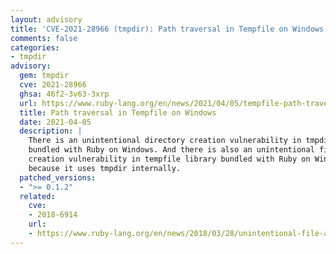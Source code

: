 ```yaml
---
layout: advisory
title: 'CVE-2021-28966 (tmpdir): Path traversal in Tempfile on Windows'
comments: false
categories:
- tmpdir
advisory:
  gem: tmpdir
  cve: 2021-28966
  ghsa: 46f2-3v63-3xrp
  url: https://www.ruby-lang.org/en/news/2021/04/05/tempfile-path-traversal-on-windows-cve-2021-28966/
  title: Path traversal in Tempfile on Windows
  date: 2021-04-05
  description: |
    There is an unintentional directory creation vulnerability in tmpdir library
    bundled with Ruby on Windows. And there is also an unintentional file
    creation vulnerability in tempfile library bundled with Ruby on Windows,
    because it uses tmpdir internally.
  patched_versions:
  - ">= 0.1.2"
  related:
    cve:
    - 2018-6914
    url:
    - https://www.ruby-lang.org/en/news/2018/03/28/unintentional-file-and-directory-creation-with-directory-traversal-cve-2018-6914/
---
```

